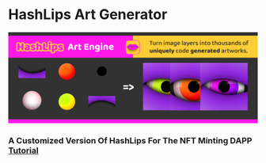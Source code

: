 # HashLips Art Generator

![Banner](./banner.png)

### A Customized Version Of HashLips For The NFT Minting DAPP [Tutorial](https://osadavc.hashnode.dev/quick-start-guide-to-build-a-minting-dapp)
